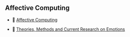 ## Affective Computing

* :scroll: [Affective Computing](http://affect.media.mit.edu/pdfs/95.picard.pdf)

* :scroll: [Theories, Methods and Current Research on Emotions](https://irenelopatovska.files.wordpress.com/2012/10/lopatovska_arapakis_2011_theories.pdf)
